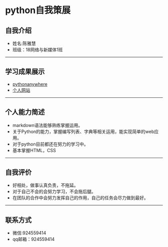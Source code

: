 # python自我策展

## 自我介绍
- 姓名:陈雅慧
- 班级：18网络与新媒体1班

------------------------------
## 学习成果展示
- [pythonanywhere](http://127.0.0.1:5000/)
- [个人网站](https://chanyh.gitee.io/cyh/)

-------------------------------
## 个人能力简述

- markdown语法能够熟练掌握运用。
- 关于Python的能力，掌握编写列表、字典等相关运用，能实现简单的web应用。
- 对于python目前都还在努力的学习中。
- 基本掌握HTML，CSS

-----------------------------------
## 自我评价

- 好相处，做事认真负责，不拖延。
- 对于自己不会的会努力学习，不会拖后腿。
- 在团队的合作中会努力发挥自己的作用，自己的任务会尽力做到最好。

----------------------------------------------------------------

## 联系方式
- 微信:924559414
- qq邮箱：924559414
